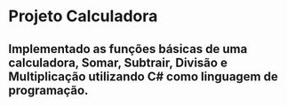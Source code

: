 # Projeto Calculadora

## Implementado as funções básicas de uma calculadora, Somar, Subtrair, Divisão e Multiplicação utilizando C# como linguagem de programação.
